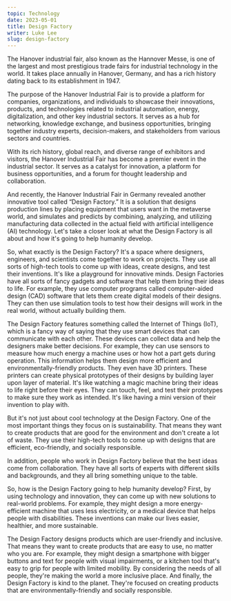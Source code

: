 ```yaml
---
topic: Technology
date: 2023-05-01
title: Design Factory
writer: Luke Lee
slug: design-factory
---
```

The Hanover industrial fair, also known as the Hannover Messe, is one of the largest and most prestigious trade fairs for industrial technology in the world. It takes place annually in Hanover, Germany, and has a rich history dating back to its establishment in 1947.

The purpose of the Hanover Industrial Fair is to provide a platform for companies, organizations, and individuals to showcase their innovations, products, and technologies related to industrial automation, energy, digitalization, and other key industrial sectors. It serves as a hub for networking, knowledge exchange, and business opportunities, bringing together industry experts, decision-makers, and stakeholders from various sectors and countries.

With its rich history, global reach, and diverse range of exhibitors and visitors, the Hanover Industrial Fair has become a premier event in the industrial sector. It serves as a catalyst for innovation, a platform for business opportunities, and a forum for thought leadership and collaboration. 

And recently, the Hanover Industrial Fair in Germany revealed another innovative tool called “Design Factory.” It is a solution that designs production lines by placing equipment that users want in the metaverse world, and simulates and predicts by combining, analyzing, and utilizing manufacturing data collected in the actual field with artificial intelligence (AI) technology. Let's take a closer look at what the Design Factory is all about and how it's going to help humanity develop.

So, what exactly is the Design Factory? It's a space where designers, engineers, and scientists come together to work on projects. They use all sorts of high-tech tools to come up with ideas, create designs, and test their inventions. It's like a playground for innovative minds. Design Factories have all sorts of fancy gadgets and software that help them bring their ideas to life. For example, they use computer programs called computer-aided design (CAD) software that lets them create digital models of their designs. They can then use simulation tools to test how their designs will work in the real world, without actually building them. 

The Design Factory features something called the Internet of Things (IoT), which is a fancy way of saying that they use smart devices that can communicate with each other. These devices can collect data and help the designers make better decisions. For example, they can use sensors to measure how much energy a machine uses or how hot a part gets during operation. This information helps them design more efficient and environmentally-friendly products. They even have 3D printers. These printers can create physical prototypes of their designs by building layer upon layer of material. It's like watching a magic machine bring their ideas to life right before their eyes. They can touch, feel, and test their prototypes to make sure they work as intended. It's like having a mini version of their invention to play with.

But it's not just about cool technology at the Design Factory. One of the most important things they focus on is sustainability. That means they want to create products that are good for the environment and don't create a lot of waste. They use their high-tech tools to come up with designs that are efficient, eco-friendly, and socially responsible.

In addition, people who work in Design Factory believe that the best ideas come from collaboration. They have all sorts of experts with different skills and backgrounds, and they all bring something unique to the table. 

So, how is the Design Factory going to help humanity develop? First, by using technology and innovation, they can come up with new solutions to real-world problems. For example, they might design a more energy-efficient machine that uses less electricity, or a medical device that helps people with disabilities. These inventions can make our lives easier, healthier, and more sustainable.

The Design Factory designs products which are user-friendly and inclusive. That means they want to create products that are easy to use, no matter who you are. For example, they might design a smartphone with bigger buttons and text for people with visual impairments, or a kitchen tool that's easy to grip for people with limited mobility. By considering the needs of all people, they're making the world a more inclusive place. And finally, the Design Factory is kind to the planet. They're focused on creating products that are environmentally-friendly and socially responsible.